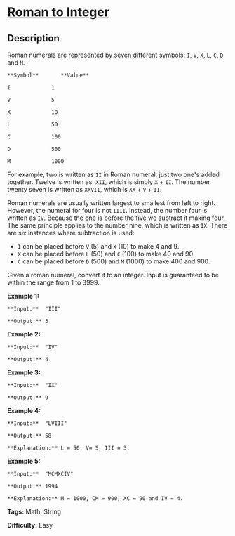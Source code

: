 # [Roman to Integer][title]

## Description

Roman numerals are represented by seven different symbols: `I`, `V`, `X`, `L`,
`C`, `D` and `M`.

    
    
    **Symbol**       **Value**
    I             1
    V             5
    X             10
    L             50
    C             100
    D             500
    M             1000

For example, two is written as `II` in Roman numeral, just two one's added
together. Twelve is written as, `XII`, which is simply `X` \+ `II`. The number
twenty seven is written as `XXVII`, which is `XX` \+ `V` \+ `II`.

Roman numerals are usually written largest to smallest from left to right.
However, the numeral for four is not `IIII`. Instead, the number four is
written as `IV`. Because the one is before the five we subtract it making
four. The same principle applies to the number nine, which is written as `IX`.
There are six instances where subtraction is used:

  * `I` can be placed before `V` (5) and `X` (10) to make 4 and 9. 
  * `X` can be placed before `L` (50) and `C` (100) to make 40 and 90. 
  * `C` can be placed before `D` (500) and `M` (1000) to make 400 and 900.

Given a roman numeral, convert it to an integer. Input is guaranteed to be
within the range from 1 to 3999.

**Example 1:**

    
    
    **Input:**  "III"
    **Output:** 3

**Example 2:**

    
    
    **Input:**  "IV"
    **Output:** 4

**Example 3:**

    
    
    **Input:**  "IX"
    **Output:** 9

**Example 4:**

    
    
    **Input:**  "LVIII"
    **Output:** 58
    **Explanation:** L = 50, V= 5, III = 3.
    

**Example 5:**

    
    
    **Input:**  "MCMXCIV"
    **Output:** 1994
    **Explanation:** M = 1000, CM = 900, XC = 90 and IV = 4.


**Tags:** Math, String

**Difficulty:** Easy

[title]: https://leetcode.com/problems/roman-to-integer
